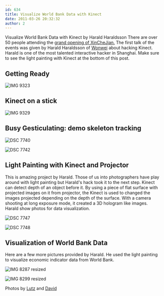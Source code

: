 ```yaml
---
id: 634
title: Visualize World Bank Data with Kinect
date: 2011-03-26 20:32:32
author: 2
---
```


Visualize World Bank Data with Kinect by Harald Haraldsson
There are over 50 people attending the [grand opening of XinCheJian.](http://xinchejian.com/event/?regevent%5Faction=register&event%5Fid=2&name%5Fof%5Fevent=XinCheJianGrandOpening) The first talk of the events was given by Harald Haraldsson of [Wonwei](http://wonwei.com) about hacking Kinect. Harald is one of the most talented interactive hacker in Shanghai. Make sure to see the light painting with Kinect at the bottom of this post.

## Getting Ready

![IMG 9323](http://139.162.84.35/wp-content/uploads/2011/03/IMG_9323.jpg "IMG_9323.JPG") 

## Kinect on a stick

![IMG 9329](http://139.162.84.35/wp-content/uploads/2011/03/IMG_9329.jpg "IMG_9329.JPG") 

## Busy Gesticulating: demo skeleton tracking

![DSC 7740](http://139.162.84.35/wp-content/uploads/2011/03/DSC_7740.jpg "DSC_7740.JPG") 

![DSC 7742](http://139.162.84.35/wp-content/uploads/2011/03/DSC_7742.jpg "DSC_7742.JPG") 

## Light Painting with Kinect and Projector
This is amazing project by Harald. Those of us into photographers have play around with light painting but Harald's hack took it to the next step. Kinect can detect depth of an object before it. By using a piece of flat surface with projected images on it from projector, the Kinect is used to changed the images projected depending on the depth of the surface. With a camera shooting at long exposure mode, it created a 3D hologram like images. Harald show photos for data visualization.

![DSC 7747](http://139.162.84.35/wp-content/uploads/2011/03/DSC_7747.jpg "DSC_7747.JPG") 

![DSC 7748](http://139.162.84.35/wp-content/uploads/2011/03/DSC_7748.jpg "DSC_7748.JPG") 

## Visualization of World Bank Data
Here are a few more pictures provided by Harald. He used the light painting to visualize economic indicator data from World Bank.

![IMG 8287 resized](http://139.162.84.35/wp-content/uploads/2011/03/IMG_8287_resized.jpg "IMG_8287_resized.jpg") 

![IMG 8299 resized](http://139.162.84.35/wp-content/uploads/2011/03/IMG_8299_resized.jpg "IMG_8299_resized.jpg") 

Photos by [Lutz](http://www.lumi-photo.com/) and [David](http://www.flickr.com/photos/taweili/)